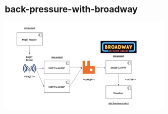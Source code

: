 # back-pressure-with-broadway

![diagram](https://github.com/2guti2/back-pressure-with-broadway/blob/master/diagram.png?raw=true)
